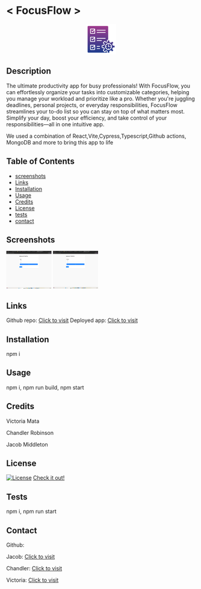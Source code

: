 # < FocusFlow >

<div align="center">
  <a href="https://www.youtube.com/watch?v=dQw4w9WgXcQ">
    <img src="assets/logo.png" alt="Logo" width="80" height="80">
  </a>
</div>

## Description

The ultimate productivity app for busy professionals! With FocusFlow, you can effortlessly organize your tasks into customizable categories, helping you manage your workload and prioritize like a pro. Whether you're juggling deadlines, personal projects, or everyday responsibilities, FocusFlow streamlines your to-do list so you can stay on top of what matters most. Simplify your day, boost your efficiency, and take control of your responsibilities—all in one intuitive app.

We used a combination of React,Vite,Cypress,Typescript,Github actions, MongoDB and more to bring this app to life

## Table of Contents

- [screenshots](#Screenshots)
- [Links](#links)
- [Installation](#installation)
- [Usage](#usage)
- [Credits](#credits)
- [License](#license)
- [tests](#tests)
- [contact](#contact)

## Screenshots

<img src="assets/screenshot1.png" alt="screenshot1" width="120" height="100">

<img src="assets/screenshot2.png" alt="screenshot1" width="120" height="100">

## Links

Github repo: [Click to visit](https://github.com/jacobmidd1996/FocusFlow)
Deployed app: [Click to visit](https://focusflow-sr9k.onrender.com)

## Installation

npm i

## Usage

npm i, npm run build, npm start

## Credits

Victoria Mata

Chandler Robinson

Jacob Middleton

## License

[![License](https://img.shields.io/badge/License-Apache_2.0-blue.svg)](https://opensource.org/licenses/Apache-2.0)
[Check it out!](https://opensource.org/license/apache-2-0)

## Tests

npm i, npm run start

## Contact

Github:

Jacob: [Click to visit](https://github.com/jacobmidd1996)

Chandler: [Click to visit](https://github.com/ChandlerRobinson)

Victoria: [Click to visit](https://github.com/victoriamata)
